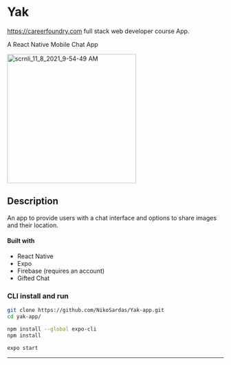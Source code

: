 # Yak

https://careerfoundry.com full stack web developer course App.

A React Native Mobile Chat App

<img src="https://user-images.githubusercontent.com/89710667/143929099-bddbac34-9b62-4106-a370-34fc0f21a050.gif" alt="scrnli_11_8_2021_9-54-49 AM" style="width: 300px">
 
## Description
An app to provide users with a chat interface and options to share images and their
location.

#### Built with
- React Native
- Expo
- Firebase (requires an account)
- Gifted Chat

### CLI install and run
```bash
git clone https://github.com/NikoSardas/Yak-app.git
cd yak-app/
```

```bash
npm install --global expo-cli
npm install
```

```bash
expo start
```
---
